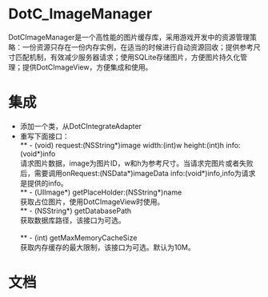 # DotC_ImageManager
DotCImageManager是一个高性能的图片缓存库，采用游戏开发中的资源管理策略：一份资源只存在一份内存实例，在适当的时候进行自动资源回收；提供参考尺寸匹配机制，有效减少服务器请求；使用SQLite存储图片，方便图片持久化管理；提供DotCImageView，方便集成和使用。

# 集成
* 添加一个类，从DotCIntegrateAdapter
* 重写下面接口：<br/>
** - (void) request:(NSString*)image width:(int)w height:(int)h info:(void*)info <br/>
   请求图片数据，image为图片ID，w和h为参考尺寸。当请求完图片或者失败后，需要调用onRequest:(NSData*)imageData info:(void*)info,info为请求是提供的info。<br/>
** - (UIImage*) getPlaceHolder:(NSString*)name <br/>
   获取占位图片，使用DotCImageView时使用。<br/>
** - (NSString*) getDatabasePath <br/>
   获取数据库路径，该接口为可选。<br/>   
** - (int) getMaxMemoryCacheSize <br/>
   获取内存缓存的最大限制，该接口为可选。默认为10M。
# 文档

